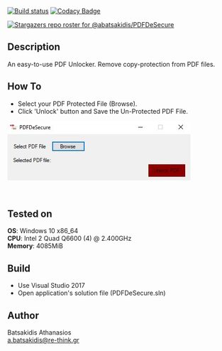 [![Build status](https://ci.appveyor.com/api/projects/status/qoan7ibgh7vcd74r?svg=true)](https://ci.appveyor.com/project/abatsakidis/pdfdesecure)
[![Codacy Badge](https://app.codacy.com/project/badge/Grade/16a61ca3fda34415849d93e1f79e731d)](https://www.codacy.com/gh/abatsakidis/PDFDeSecure/dashboard?utm_source=github.com&amp;utm_medium=referral&amp;utm_content=abatsakidis/PDFDeSecure&amp;utm_campaign=Badge_Grade)

[![Stargazers repo roster for @abatsakidis/PDFDeSecure](https://reporoster.com/stars/abatsakidis/PDFDeSecure)](https://github.com/abatsakidis/PDFDeSecure/stargazers)

## Description ##

An easy-to-use PDF Unlocker. Remove copy-protection from PDF files. 

## How To ##

* Select your PDF Protected File (Browse).
* Click 'Unlock' button and Save the Un-Protected PDF File. 

![Alt text](/Screenshot/screen.jpg?raw=true "MD5 Bruter")

<br>

## Tested on ##

**OS**: Windows 10 x86_64 <br>
**CPU**: Intel 2 Quad Q6600 (4) @ 2.400GHz <br>
**Memory**: 4085MiB <br>

## Build ##

* Use Visual Studio 2017<br>
* Open application's solution file (PDFDeSecure.sln)<br>

## Author ##

Batsakidis Athanasios<br>
a.batsakidis@re-think.gr
